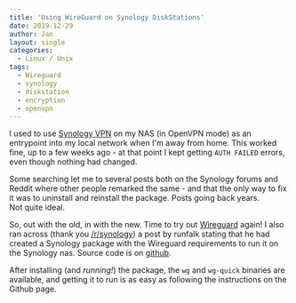 ```yaml
---
title: 'Using WireGuard on Synology DiskStations'
date: 2019-12-29
author: Jan
layout: single
categories:
  - Linux / Unix
tags:
  - Wireguard
  - synology
  - diskstation
  - encryption
  - openvpn
---
```

I used to use [Synology VPN](https://www.synology.com/en-global/knowledgebase/DSM/help/VPNCenter/vpn_desc) on my NAS (in OpenVPN mode) as an entrypoint into my local network when I'm away from home. This worked fine, up to a few weeks ago - at that point I kept getting `AUTH FAILED` errors, even though nothing had changed.  

Some searching let me to several posts both on the Synology forums and Reddit where other people remarked the same - and that the only way to fix it was to uninstall and reinstall the package. Posts going back years.  
Not quite ideal.

So, out with the old, in with the new. Time to try out [Wireguard](https://www.wireguard.com/) again!
I also ran across (thank you [/r/synology](https://reddit.com/r/synology)) a post by runfalk stating that he had created a Synology package with the Wireguard requirements to run it on the Synology nas.
Source code is on [github](https://github.com/runfalk/synology-wireguard).

After installing (and *running!*) the package, the `wg` and `wg-quick` binaries are available, and getting it to run is as easy as following the instructions on the Github page.
